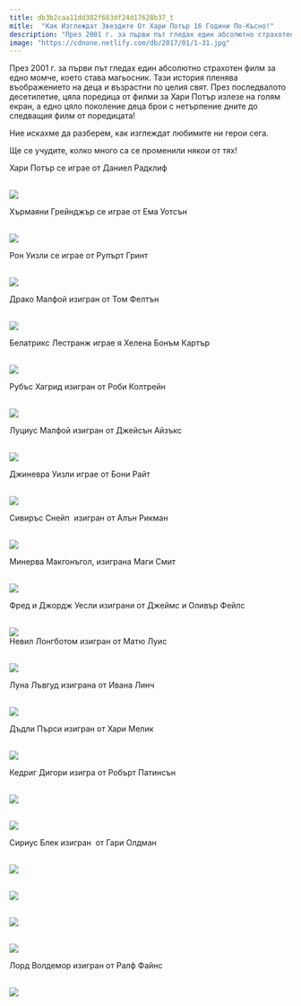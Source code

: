 ```yaml
---
title: db3b2caa11dd382f683df24d17628b37_t
mitle:  "Как Изглеждат Звездите От Хари Потър 16 Години По-Късно!"
description: "През 2001 г. за първи път гледах един абсолютно страхотен филм за едно момче, което става магьосник. Тази история пленява въображението на деца и възрастни по целия с"
image: "https://cdnone.netlify.com/db/2017/01/1-31.jpg"
---
```


 <p>През 2001 г. за първи път гледах един абсолютно страхотен филм за едно момче, което става магьосник. Тази история пленява въображението на деца и възрастни по целия свят. През последвалото десетилетие, цяла поредица от филми за Хари Потър излезе на голям екран, а едно цяло поколение деца брои с нетърпение дните до следващия филм от поредицата!</p>      <p>Ние искахме да разберем, как изглеждат любимите ни герои сега.</p> <p>Ще се учудите, колко много са се променили някои от тях!</p> <p>Хари Потър се играе от Даниел Радклиф</p>       <p> <br/><img src="https://cdnone.netlify.com/db/2017/01/1-31.jpg"/><br/></p> <p>Хърмаяни Грейнджър се играе от Ема Уотсън</p> <p> <br/><img src="https://cdnone.netlify.com/db/2017/01/2-29.jpg"/><br/></p>  <p>Рон Уизли се играе от Рупърт Гринт</p>      <p> <br/><img src="https://cdnone.netlify.com/db/2017/01/3-29.jpg"/><br/></p> <p>Драко Малфой изигран от Том Фелтън</p> <p> <br/><img src="https://cdnone.netlify.com/db/2017/01/4-28.jpg"/><br/></p>  <p>Белатрикс Лестранж играе я Хелена Бонъм Картър</p> <p> <br/><img src="https://cdnone.netlify.com/db/2017/01/5-28.jpg"/><br/></p> <p>Рубъс Хагрид изигран от Роби Колтрейн</p>      <p> <br/><img src="https://cdnone.netlify.com/db/2017/01/6-27.jpg"/><br/></p> <p>Луциус Малфой изигран от Джейсън Айзъкс</p> <p> <br/><img src="https://cdnone.netlify.com/db/2017/01/7-27.jpg"/><br/></p> <p>Джиневра Уизли играе от Бони Райт</p>      <p> <br/><img src="https://cdnone.netlify.com/db/2017/01/8-25.jpg"/><br/></p> <p>Сивиръс Снейп  изигран от Алън Рикман</p> <p> <br/><img src="https://cdnone.netlify.com/db/2017/01/9-23.jpg"/><br/></p> <p>Минерва Макгонъгол, изиграна Маги Смит</p> <p> <br/><img src="https://cdnone.netlify.com/db/2017/01/10-24.jpg"/><br/></p>  <p>Фред и Джордж Уесли изиграни от Джеймс и Оливър Фейлс</p> <p> <br/><img src="https://cdnone.netlify.com/db/2017/01/11-19.jpg"/><br/> Невил Лонгботом изигран от Матю Луис</p> <p> <br/><img src="https://cdnone.netlify.com/db/2017/01/12-18.jpg"/><br/></p> <p>Луна Лъвгуд изиграна от Ивана Линч</p> <p> <br/><img src="https://cdnone.netlify.com/db/2017/01/13-18.jpg"/><br/></p> <p>Дъдли Пърси изигран от Хари Мелик</p> <p> <br/><img src="https://cdnone.netlify.com/db/2017/01/14-16.jpg"/><br/></p> <p>Кедриг Дигори изигра от Робърт Патинсън</p> <p> <br/><img src="https://cdnone.netlify.com/db/2017/01/15-16.jpg"/><br/></p> <p> <br/><img src="https://cdnone.netlify.com/db/2017/01/16-15.jpg"/><br/></p> <p>Сириус Блек изигран  от Гари Олдман</p> <p> <br/><img src="https://cdnone.netlify.com/db/2017/01/17-11.jpg"/><br/></p> <p> <br/><img src="https://cdnone.netlify.com/db/2017/01/18-9.jpg"/><br/></p> <p> <br/><img src="https://cdnone.netlify.com/db/2017/01/19-6.jpg"/><br/></p> <p> <br/><img src="https://cdnone.netlify.com/db/2017/01/20-5.jpg"/><br/></p>  <p>Лорд Волдемор изигран от Ралф Файнс</p> <p> <br/><img src="https://cdnone.netlify.com/db/2017/01/22-2.jpg"/><br/></p>       
